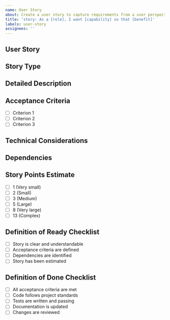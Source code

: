 ```yaml
---
name: User Story
about: Create a user story to capture requirements from a user perspective
title: 'story: As a [role], I want [capability] so that [benefit]'
labels: user-story
assignees: ''
---
```


## User Story
<!-- Follow the format: As a [role], I want [capability] so that [benefit] -->
<!-- Role examples: user, administrator, developer, maintainer -->

## Story Type
<!-- Choose one of the following (uncomment the relevant one) -->
<!-- User-facing story: Directly impacts end users -->
<!-- Technical story: Improves developer experience or codebase quality -->
<!-- Infrastructure story: Updates tooling, CI/CD, or development environment -->

## Detailed Description
<!-- Provide additional context and details about the needs -->

## Acceptance Criteria
<!-- List specific conditions that must be met for this story to be considered complete -->
- [ ] Criterion 1
- [ ] Criterion 2
- [ ] Criterion 3

## Technical Considerations
<!-- Any technical details, API considerations, or implementation notes -->

## Dependencies
<!-- List any dependencies on other stories, features, or external systems -->

## Story Points Estimate
<!-- Choose one of the following (remove others) -->
- [ ] 1 (Very small)
- [ ] 2 (Small)
- [ ] 3 (Medium)
- [ ] 5 (Large)
- [ ] 8 (Very large)
- [ ] 13 (Complex)

## Definition of Ready Checklist
<!-- Before this story can be worked on -->
- [ ] Story is clear and understandable
- [ ] Acceptance criteria are defined
- [ ] Dependencies are identified
- [ ] Story has been estimated

## Definition of Done Checklist
<!-- Before this story can be considered complete -->
- [ ] All acceptance criteria are met
- [ ] Code follows project standards
- [ ] Tests are written and passing
- [ ] Documentation is updated
- [ ] Changes are reviewed